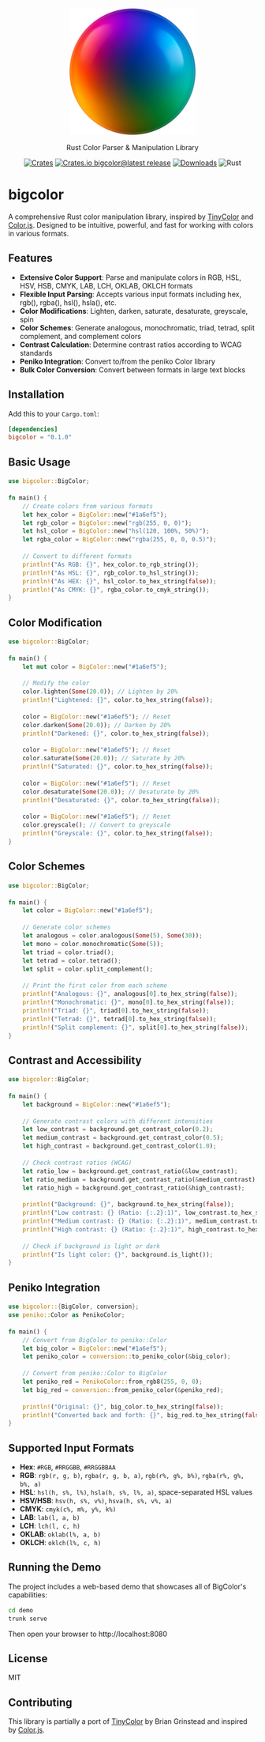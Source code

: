 <p align="center">
  <br/>
  <a target="_blank"><img width="256px" src="https://github.com/ducflair/bigcolor/blob/main/public/logo.png?raw=true" /></a>
  <p align="center">Rust Color Parser & Manipulation Library</p>
  <p align="center" style="align: center;">
    <a href="https://crates.io/crates/bigcolor/"><img src="https://shields.io/badge/Crates-FFC933?logo=Rust&logoColor=646464&style=round-square" alt="Crates" /></a>
    <a href="https://github.com/ducflair/bigcolor/releases"><img src="https://img.shields.io/crates/v/bigcolor?style=round-square&label=latest%20stable" alt="Crates.io bigcolor@latest release" /></a>
    <a href="https://crates.io/crates/bigcolor"><img src="https://img.shields.io/crates/d/bigcolor?style=round-square&color=salmon" alt="Downloads" /></a>
    <img src="https://shields.io/badge/Rust-CE412B?logo=Rust&logoColor=fff&style=round-square" alt="Rust" />
  </p>
</p>

# bigcolor

A comprehensive Rust color manipulation library, inspired by [TinyColor](https://github.com/bgrins/TinyColor) and [Color.js](https://github.com/color-js/color.js). Designed to be intuitive, powerful, and fast for working with colors in various formats.

## Features

- **Extensive Color Support**: Parse and manipulate colors in RGB, HSL, HSV, HSB, CMYK, LAB, LCH, OKLAB, OKLCH formats
- **Flexible Input Parsing**: Accepts various input formats including hex, rgb(), rgba(), hsl(), hsla(), etc.
- **Color Modifications**: Lighten, darken, saturate, desaturate, greyscale, spin
- **Color Schemes**: Generate analogous, monochromatic, triad, tetrad, split complement, and complement colors
- **Contrast Calculation**: Determine contrast ratios according to WCAG standards
- **Peniko Integration**: Convert to/from the peniko Color library
- **Bulk Color Conversion**: Convert between formats in large text blocks

## Installation

Add this to your `Cargo.toml`:

```toml
[dependencies]
bigcolor = "0.1.0"
```

## Basic Usage

```rust
use bigcolor::BigColor;

fn main() {
    // Create colors from various formats
    let hex_color = BigColor::new("#1a6ef5");
    let rgb_color = BigColor::new("rgb(255, 0, 0)");
    let hsl_color = BigColor::new("hsl(120, 100%, 50%)");
    let rgba_color = BigColor::new("rgba(255, 0, 0, 0.5)");
    
    // Convert to different formats
    println!("As RGB: {}", hex_color.to_rgb_string());
    println!("As HSL: {}", rgb_color.to_hsl_string());
    println!("As HEX: {}", hsl_color.to_hex_string(false));
    println!("As CMYK: {}", rgba_color.to_cmyk_string());
}
```

## Color Modification

```rust
use bigcolor::BigColor;

fn main() {
    let mut color = BigColor::new("#1a6ef5");
    
    // Modify the color
    color.lighten(Some(20.0)); // Lighten by 20%
    println!("Lightened: {}", color.to_hex_string(false));
    
    color = BigColor::new("#1a6ef5"); // Reset
    color.darken(Some(20.0)); // Darken by 20%
    println!("Darkened: {}", color.to_hex_string(false));
    
    color = BigColor::new("#1a6ef5"); // Reset
    color.saturate(Some(20.0)); // Saturate by 20%
    println!("Saturated: {}", color.to_hex_string(false));
    
    color = BigColor::new("#1a6ef5"); // Reset
    color.desaturate(Some(20.0)); // Desaturate by 20%
    println!("Desaturated: {}", color.to_hex_string(false));
    
    color = BigColor::new("#1a6ef5"); // Reset
    color.greyscale(); // Convert to greyscale
    println!("Greyscale: {}", color.to_hex_string(false));
}
```

## Color Schemes

```rust
use bigcolor::BigColor;

fn main() {
    let color = BigColor::new("#1a6ef5");
    
    // Generate color schemes
    let analogous = color.analogous(Some(5), Some(30));
    let mono = color.monochromatic(Some(5));
    let triad = color.triad();
    let tetrad = color.tetrad();
    let split = color.split_complement();
    
    // Print the first color from each scheme
    println!("Analogous: {}", analogous[0].to_hex_string(false));
    println!("Monochromatic: {}", mono[0].to_hex_string(false));
    println!("Triad: {}", triad[0].to_hex_string(false));
    println!("Tetrad: {}", tetrad[0].to_hex_string(false));
    println!("Split complement: {}", split[0].to_hex_string(false));
}
```

## Contrast and Accessibility

```rust
use bigcolor::BigColor;

fn main() {
    let background = BigColor::new("#1a6ef5");
    
    // Generate contrast colors with different intensities
    let low_contrast = background.get_contrast_color(0.2);
    let medium_contrast = background.get_contrast_color(0.5);
    let high_contrast = background.get_contrast_color(1.0);
    
    // Check contrast ratios (WCAG)
    let ratio_low = background.get_contrast_ratio(&low_contrast);
    let ratio_medium = background.get_contrast_ratio(&medium_contrast);
    let ratio_high = background.get_contrast_ratio(&high_contrast);
    
    println!("Background: {}", background.to_hex_string(false));
    println!("Low contrast: {} (Ratio: {:.2}:1)", low_contrast.to_hex_string(false), ratio_low);
    println!("Medium contrast: {} (Ratio: {:.2}:1)", medium_contrast.to_hex_string(false), ratio_medium);
    println!("High contrast: {} (Ratio: {:.2}:1)", high_contrast.to_hex_string(false), ratio_high);
    
    // Check if background is light or dark
    println!("Is light color: {}", background.is_light());
}
```

## Peniko Integration

```rust
use bigcolor::{BigColor, conversion};
use peniko::Color as PenikoColor;

fn main() {
    // Convert from BigColor to peniko::Color
    let big_color = BigColor::new("#1a6ef5");
    let peniko_color = conversion::to_peniko_color(&big_color);
    
    // Convert from peniko::Color to BigColor
    let peniko_red = PenikoColor::from_rgb8(255, 0, 0);
    let big_red = conversion::from_peniko_color(&peniko_red);
    
    println!("Original: {}", big_color.to_hex_string(false));
    println!("Converted back and forth: {}", big_red.to_hex_string(false));
}
```

## Supported Input Formats

- **Hex**: `#RGB`, `#RRGGBB`, `#RRGGBBAA`
- **RGB**: `rgb(r, g, b)`, `rgba(r, g, b, a)`, `rgb(r%, g%, b%)`, `rgba(r%, g%, b%, a)`
- **HSL**: `hsl(h, s%, l%)`, `hsla(h, s%, l%, a)`, space-separated HSL values
- **HSV/HSB**: `hsv(h, s%, v%)`, `hsva(h, s%, v%, a)`
- **CMYK**: `cmyk(c%, m%, y%, k%)`
- **LAB**: `lab(l, a, b)`
- **LCH**: `lch(l, c, h)`
- **OKLAB**: `oklab(l%, a, b)`
- **OKLCH**: `oklch(l%, c, h)`

## Running the Demo

The project includes a web-based demo that showcases all of BigColor's capabilities:

```bash
cd demo
trunk serve
```

Then open your browser to http://localhost:8080

## License

MIT

## Contributing

This library is partially a port of [TinyColor](https://github.com/bgrins/TinyColor) by Brian Grinstead and inspired by [Color.js](https://github.com/color-js/color.js). 